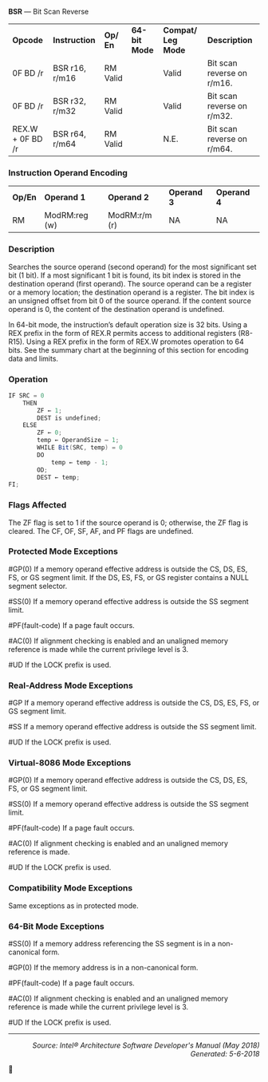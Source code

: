 <b>BSR</b> — Bit Scan Reverse
<table>
	<tr>
		<td><b>Opcode</b></td>
		<td><b>Instruction</b></td>
		<td><b>Op/ En</b></td>
		<td><b>64-bit Mode</b></td>
		<td><b>Compat/ Leg Mode</b></td>
		<td><b>Description</b></td>
	</tr>
	<tr>
		<td>0F BD /r</td>
		<td>BSR r16, r/m16</td>
		<td>RM Valid</td>
		<td></td>
		<td>Valid</td>
		<td>Bit scan reverse on r/m16.</td>
	</tr>
	<tr>
		<td>0F BD /r</td>
		<td>BSR r32, r/m32</td>
		<td>RM Valid</td>
		<td></td>
		<td>Valid</td>
		<td>Bit scan reverse on r/m32.</td>
	</tr>
	<tr>
		<td>REX.W + 0F BD /r</td>
		<td>BSR r64, r/m64</td>
		<td>RM Valid</td>
		<td></td>
		<td>N.E.</td>
		<td>Bit scan reverse on r/m64.</td>
	</tr>
</table>


### Instruction Operand Encoding
<table>
	<tr>
		<td><b>Op/En</b></td>
		<td><b>Operand 1</b></td>
		<td><b>Operand 2</b></td>
		<td><b>Operand 3</b></td>
		<td><b>Operand 4</b></td>
	</tr>
	<tr>
		<td>RM</td>
		<td>ModRM:reg (w)</td>
		<td>ModRM:r/m (r)</td>
		<td>NA</td>
		<td>NA</td>
	</tr>
</table>


### Description
Searches the source operand (second operand) for the most significant set bit (1 bit). If a most significant 1 bit is
found, its bit index is stored in the destination operand (first operand). The source operand can be a register or a
memory location; the destination operand is a register. The bit index is an unsigned offset from bit 0 of the source
operand. If the content source operand is 0, the content of the destination operand is undefined.

In 64-bit mode, the instruction’s default operation size is 32 bits. Using a REX prefix in the form of REX.R permits
access to additional registers (R8-R15). Using a REX prefix in the form of REX.W promotes operation to 64 bits. See
the summary chart at the beginning of this section for encoding data and limits.

### Operation

```java
IF SRC = 0
    THEN
        ZF ← 1;
        DEST is undefined;
    ELSE
        ZF ← 0;
        temp ← OperandSize – 1;
        WHILE Bit(SRC, temp) = 0
        DO
            temp ← temp - 1;
        OD;
        DEST ← temp;
FI;
```
### Flags Affected

The ZF flag is set to 1 if the source operand is 0; otherwise, the ZF flag is cleared. The CF, OF, SF, AF, and PF flags
are undefined.

### Protected Mode Exceptions

<p>#GP(0)
If a memory operand effective address is outside the CS, DS, ES, FS, or GS segment limit.
If the DS, ES, FS, or GS register contains a NULL segment selector.
<p>#SS(0)
If a memory operand effective address is outside the SS segment limit.
<p>#PF(fault-code)
If a page fault occurs.
<p>#AC(0)
If alignment checking is enabled and an unaligned memory reference is made while the
current privilege level is 3.
<p>#UD
If the LOCK prefix is used.

### Real-Address Mode Exceptions
<p>#GP
If a memory operand effective address is outside the CS, DS, ES, FS, or GS segment limit.
<p>#SS
If a memory operand effective address is outside the SS segment limit.
<p>#UD
If the LOCK prefix is used.

### Virtual-8086 Mode Exceptions

<p>#GP(0)
If a memory operand effective address is outside the CS, DS, ES, FS, or GS segment limit.
<p>#SS(0)
If a memory operand effective address is outside the SS segment limit.
<p>#PF(fault-code)
If a page fault occurs.
<p>#AC(0)
If alignment checking is enabled and an unaligned memory reference is made.
<p>#UD
If the LOCK prefix is used.

### Compatibility Mode Exceptions

Same exceptions as in protected mode.

### 64-Bit Mode Exceptions

<p>#SS(0)
If a memory address referencing the SS segment is in a non-canonical form.
<p>#GP(0)
If the memory address is in a non-canonical form.
<p>#PF(fault-code)
If a page fault occurs.
<p>#AC(0)
If alignment checking is enabled and an unaligned memory reference is made while the
current privilege level is 3.
<p>#UD
If the LOCK prefix is used.

 --- 
<p align="right"><i>Source: Intel® Architecture Software Developer's Manual (May 2018)<br>Generated: 5-6-2018</i></p>
